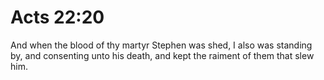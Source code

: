# Acts 22:20

And when the blood of thy martyr Stephen was shed, I also was standing by, and consenting unto his death, and kept the raiment of them that slew him.